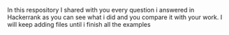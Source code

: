 In this respository I shared with you every question i answered in Hackerrank as you can see what i did and you compare it with your work. I will keep adding files until i finish all the examples

